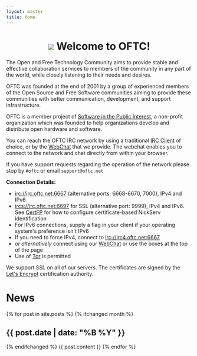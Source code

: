 ```yaml
---
layout: master
title: Home
---
```

# <center><img src="img/oftc-80.png"> Welcome to OFTC!</center> #

The Open and Free Technology Community aims to provide stable and effective
collaboration services to members of the community in any part of the world,
while closely listening to their needs and desires.

OFTC was founded at the end of 2001 by a group of experienced members of the
Open Source and Free Software communities aiming to provide these communities
with better communication, development, and support infrastructure.

OFTC is a member project of [Software in the Public
Interest](http://www.spi-inc.org/), a non-profit organization which was founded
to help organizations develop and distribute open hardware and software.

You can reach the OFTC IRC network by using a traditional [IRC
Client](http://en.wikipedia.org/wiki/List_of_IRC_clients) of choice, or by the
[WebChat](WebChat) that we provide. The webchat enables you to connect to the
network and chat directly from within your browser.

If you have support requests regarding the operation of the network please stop
by `#oftc` or email `support@oftc.net`

**Connection Details:**

 * [irc://irc.oftc.net:6667](irc://irc.oftc.net:6667) (alternative ports: 6668-6670, 7000), IPv4 and IPv6
 * [ircs://irc.oftc.net:6697](ircs://irc.oftc.net:6697) for SSL (alternative port: 9999), IPv4 and IPv6.
   See [CertFP](NickServ/CertFP/) for how to configure certificate-based NickServ identification
 * For IPv6 connections, supply a flag in your client if your operating system's
preference isn't IPv6
 * If you need to force IPv4, connect to
[irc://irc4.oftc.net:6667](irc://irc4.oftc.net:6667)
 * *or alternatively* connect using our [WebChat](WebChat) or use the
boxes at the top of the page
 * Use of [Tor](/Tor) is permitted

We support SSL on all of our servers.  The certificates are signed
by the [Let's Encrypt](https://letsencrypt.org/) certification authority.

<div class='body'>
<h1>News</h1>
{% for post in site.posts %}
{% ifchanged month %}<h2>{{ post.date | date: "%B %Y" }} </h2>{% endifchanged %}
{{ post.content }}
{% endfor %}
</div>
